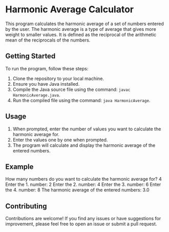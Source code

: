 # Harmonic Average Calculator

This program calculates the harmonic average of a set of numbers entered by the user. The harmonic average is a type of average that gives more weight to smaller values. It is defined as the reciprocal of the arithmetic mean of the reciprocals of the numbers.

## Getting Started

To run the program, follow these steps:

1. Clone the repository to your local machine.
2. Ensure you have Java installed.
3. Compile the Java source file using the command: `javac HarmonicAverage.java`.
4. Run the compiled file using the command: `java HarmonicAverage`.

## Usage

1. When prompted, enter the number of values you want to calculate the harmonic average for.
2. Enter the values one by one when prompted.
3. The program will calculate and display the harmonic average of the entered numbers.

## Example

How many numbers do you want to calculate the harmonic average for? 4
Enter the 1. number: 2
Enter the 2. number: 4
Enter the 3. number: 6
Enter the 4. number: 8
The harmonic average of the entered numbers: 3.0

## Contributing

Contributions are welcome! If you find any issues or have suggestions for improvement, please feel free to open an issue or submit a pull request.